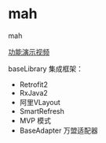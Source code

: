 # mah
mah

[功能演示视频](http://file.jplayer.top/screencapture-1517453739627.mp4)



baseLibrary 集成框架：
- Retrofit2
- RxJava2
- 阿里VLayout
- SmartRefresh
- MVP 模式
- BaseAdapter 万盟适配器
